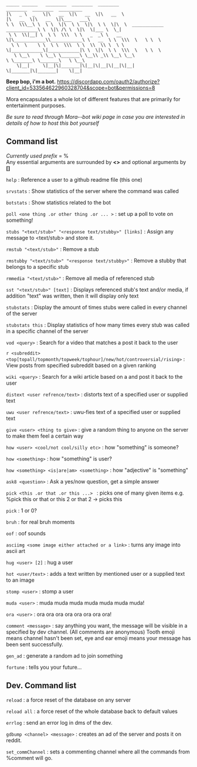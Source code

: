 ```
_____ ______   ________  ________  ________                               ________  ________  _________   
|\   _ \  _   \|\   __  \|\   __  \|\   __  \                             |\   __  \|\   __  \|\___   ___\ 
\ \  \\\__\ \  \ \  \|\  \ \  \|\  \ \  \|\  \  ____________  ____________\ \  \|\ /\ \  \|\  \|___ \  \_| 
 \ \  \\|__| \  \ \  \\\  \ \   _  _\ \   __  \|\____________\\____________\ \   __  \ \  \\\  \   \ \  \  
  \ \  \    \ \  \ \  \\\  \ \  \\  \\ \  \ \  \|____________\|____________|\ \  \|\  \ \  \\\  \   \ \  \ 
   \ \__\    \ \__\ \_______\ \__\\ _\\ \__\ \__\                            \ \_______\ \_______\   \ \__\
    \|__|     \|__|\|_______|\|__|\|__|\|__|\|__|                             \|_______|\|_______|    \|__|
 ```

**Beep bop, i'm a bot.** https://discordapp.com/oauth2/authorize?client_id=533564622960328704&scope=bot&permissions=8
   
Mora encapsulates a whole lot of different features that are primarily for entertainment purposes.
   
*Be sure to read through Mora--bot wiki page in case you are interested in details of how to host this bot yourself*

## Command list

*Currently used prefix* = %   
Any essential arguments are surrounded by **<>** and optional arguments by **[]**

`help` : Reference a user to a github readme file (this one)    
    
`srvstats` : Show statistics of the server where the command was called
    
`botstats` : Show statistics related to the bot
    
`poll <one thing .or other thing .or ... >` : set up a poll to vote on something!    
     
`stubs "<text/stub>" "<response text/stubby>" [links]` : Assign any message to <text/stub> and store it.   

`rmstub "<text/stub>"` : Remove a stub   

`rmstubby "<text/stub>" "<response text/stubby>"` : Remove a stubby that belongs to a specific stub   

`rmmedia "<text/stub>"` : Remove all media of referenced stub   
   
`sst "<text/stub>" [text]` : Displays referenced stub's text and/or media, if addition "text" was written, then it will display only text

`stubstats` : Display the amount of times stubs were called in every channel of the server

`stubstats this` : Display statistics of how many times every stub was called in a specific channel of the server    

`vod <query>` : Search for a video that matches a <query> post it back to the user  

`r <subreddit> <top[topall/topmonth/topweek/tophour]/new/hot/controversial/rising>` : View posts from specified subreddit based on a given ranking  

`wiki <query>` : Search for a wiki article based on a <query> and post it back to the user   

`distext <user refrence/text>` : distorts text of a specified user or supplied text 
    
`uwu <user refrence/text>` : uwu-fies text of a specified user or supplied text
    
`give <user> <thing to give>` : give a random thing to anyone on the server to make them feel a certain way 
     
`how <user> <cool/not cool/silly etc>` : how "something" is someone? 
    
`how <something>` : how "something" is user?
     
`how <something> <is|are|am> <something>` : how "adjective" is "something"
     
`ask8 <question>` : Ask a yes/now question, get a simple answer

`pick <this .or that .or this ...> ` : picks one of many given items e.g. %pick this or that or this 2 or that 2 -> picks this
    
`pick` : 1 or 0?
   
`bruh` : for real bruh moments   
    
`oof` : oof sounds   
    
`asciimg <some image either attached or a link>` : turns any image into ascii art
    
`hug <user> [2]` : hug a user
   
`hot <user/text>` : adds a text written by mentioned user or a supplied text to an image
    
`stomp <user>` : stomp a user
    
`muda <user>` : muda muda muda muda muda muda muda!
    
`ora <user>` : ora ora ora ora ora ora ora ora!
    
`comment <message>` : say anything you want, the message will be visible in a specified by dev channel. (All comments are anonymous) Tooth emoji means channel hasn't been set, eye and ear emoji means your message has been sent successfully.
    
`gen_ad` : generate a random ad to join something
    
`fortune` : tells you your future...   
    
## Dev. Command list
   
`reload` : a force reset of the database on any server
    
`reload all` : a force reset of the whole database back to default values
    
`errlog` : send an error log in dms of the dev.
    
`gdbump <channel> <message>` : creates an ad of the server and posts it on reddit. 
    
`set_commChannel` : sets a commenting channel where all the commands from %comment will go. 



